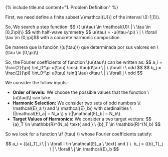 <section>
    {% include title.md content="1. Problem Definition" %}
    <section>
        <p>First, we need define a finite subset \(\mathcal{U}\) of the interval \([-1,1]\).
        </p>
        <p> So, We search a step function:
            $$ \{ u(\tau) \in \mathcal{U}\ | \ \tau \in [0,2\pi)\} $$
            with half-wave symmetry 
            $$ u(\tau) = -u(\tau+\pi) \ | \ \forall \tau \in (0,\pi]$$
            with a concrete harmonic composition.
        </p>
    </section>
    <!-- --------------------------------------------------- -->
    <section>
        <p>
        De manera que la función \(u(\tau)\) que determinada por sus valores en \(\tau \in [0,\pi)\)
        </p>
        <p>So, the Fourier coefficients of function \(u(\tau)\) can be written as:
        $$ 
        a_i = \frac{2}{\pi} \int_0^\pi u(\tau) \cos(i \tau)d\tau \ | \ \forall i \ odd 
        $$
        $$
        b_j = \frac{2}{\pi} \int_0^\pi u(\tau)  \sin(j \tau) d\tau \ | \ \forall j \ odd 
        $$
        </p>
    </section>
    <!-- --------------------- -->
    <section>
    <p>We consider the follow inputs:</p>
    <ul>
        <li><b>Order of levels:</b> 
        We choose the possible values that the function \(u(\tau)\) can take.
        </li>
        <li><b>Harmonic Selection:</b> 
        We consider two sets of odd numbers \( \mathcal{E}_a \) and \( \mathcal{E}_b\) with cardinalities \(|\mathcal{E}_a| = N_a \) y  \(|\mathcal{E}_b| = N_b\).
        </li>
        <li><b>Target Values of Harmonics:</b> 
        We consider a two target vectors: 
        $$ {a}_T  \in \mathbb{R}^{N_a} \text{ and } \  {b}_T  \in \mathbb{R}^{N_b} $$
        </li>
    </ul>
    <p>So we look for a function \(f (\tau) \) whose Fourier coefficients satisfy:

$$
a_i = ({a}_T)_i \ | \  \forall i \in \mathcal{E}_a 
\ \text{ and } \ 
b_j = ({b}_T)_j \ | \  \forall \ j \in \mathcal{E}_b
$$  
    </p>
    </section>
</section>
 
